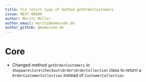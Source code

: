 ```yaml
---
title: Fix return type of method getOrderCustomers
issue: NEXT-00000
author: Moritz Müller
author_email: moritz@momocode.de
author_github: @momocode-de
---
```

# Core
* Changed method `getOrderCustomers` in `Shopware\Core\Checkout\Order\OrderCollection` class to return a `OrderCustomerCollection` instead of `CustomerCollection`
